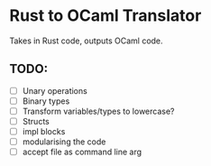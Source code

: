# Rust to OCaml Translator

Takes in Rust code, outputs OCaml code.

## TODO:
- [ ] Unary operations
- [ ] Binary types
- [ ] Transform variables/types to lowercase?
- [ ] Structs 
- [ ] impl blocks
- [ ] modularising the code 
- [ ] accept file as command line arg
